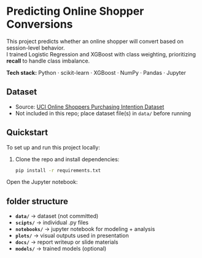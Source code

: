 # Predicting Online Shopper Conversions

This project predicts whether an online shopper will convert based on session-level behavior.  
I trained Logistic Regression and XGBoost with class weighting, prioritizing **recall** to handle class imbalance.

**Tech stack:** Python · scikit-learn · XGBoost · NumPy · Pandas · Jupyter

## Dataset
- Source: [UCI Online Shoppers Purchasing Intention Dataset](https://archive.ics.uci.edu/ml/datasets/Online+Shoppers+Purchasing+Intention+Dataset)  
- Not included in this repo; place dataset file(s) in `data/` before running

## Quickstart
To set up and run this project locally:

1. Clone the repo and install dependencies:
   ```bash
   pip install -r requirements.txt
Open the Jupyter notebook:

## folder structure  
- **`data/`** → dataset (not committed)
- **`scipts/`** → individual .py files 
- **`notebooks/`** → jupyter notebook for modeling + analysis  
- **`plots/`** → visual outputs used in presentation  
- **`docs/`** → report writeup or slide materials  
- **`models/`** → trained models (optional)
